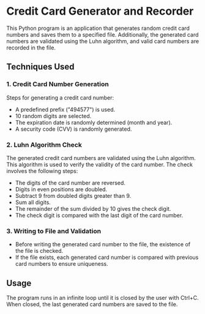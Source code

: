 # Credit Card Generator and Recorder

This Python program is an application that generates random credit card numbers and saves them to a specified file. Additionally, the generated card numbers are validated using the Luhn algorithm, and valid card numbers are recorded in the file.

## Techniques Used

### 1. Credit Card Number Generation

Steps for generating a credit card number:

- A predefined prefix ("494577") is used.
- 10 random digits are selected.
- The expiration date is randomly determined (month and year).
- A security code (CVV) is randomly generated.

### 2. Luhn Algorithm Check

The generated credit card numbers are validated using the Luhn algorithm. This algorithm is used to verify the validity of the card number. The check involves the following steps:

- The digits of the card number are reversed.
- Digits in even positions are doubled.
- Subtract 9 from doubled digits greater than 9.
- Sum all digits.
- The remainder of the sum divided by 10 gives the check digit.
- The check digit is compared with the last digit of the card number.

### 3. Writing to File and Validation

- Before writing the generated card number to the file, the existence of the file is checked.
- If the file exists, each generated card number is compared with previous card numbers to ensure uniqueness.

## Usage

The program runs in an infinite loop until it is closed by the user with Ctrl+C. When closed, the last generated card numbers are saved to the file.
